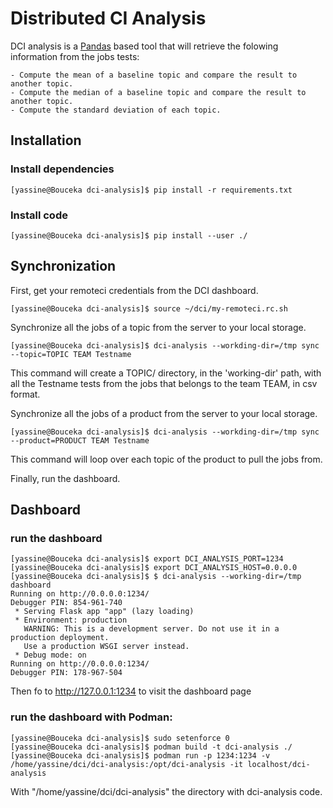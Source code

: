 # Distributed CI Analysis

DCI analysis is a [Pandas](https://pandas.pydata.org) based tool that will retrieve the folowing information
from the jobs tests:

    - Compute the mean of a baseline topic and compare the result to another topic.
    - Compute the median of a baseline topic and compare the result to another topic.
    - Compute the standard deviation of each topic.


## Installation

### Install dependencies

```console
[yassine@Bouceka dci-analysis]$ pip install -r requirements.txt
```

### Install code

```console
[yassine@Bouceka dci-analysis]$ pip install --user ./
```

## Synchronization

First, get your remoteci credentials from the DCI dashboard.

```console
[yassine@Bouceka dci-analysis]$ source ~/dci/my-remoteci.rc.sh
```

Synchronize all the jobs of a topic from the server to your local storage.

```console
[yassine@Bouceka dci-analysis]$ dci-analysis --workding-dir=/tmp sync --topic=TOPIC TEAM Testname
```

This command will create a TOPIC/ directory, in the 'working-dir' path, with all the Testname
tests from the jobs that belongs to the team TEAM, in csv format.

Synchronize all the jobs of a product from the server to your local storage.

```console
[yassine@Bouceka dci-analysis]$ dci-analysis --workding-dir=/tmp sync --product=PRODUCT TEAM Testname
```

This command will loop over each topic of the product to pull the jobs from.


Finally, run the dashboard.

## Dashboard

### run the dashboard

```console
[yassine@Bouceka dci-analysis]$ export DCI_ANALYSIS_PORT=1234
[yassine@Bouceka dci-analysis]$ export DCI_ANALYSIS_HOST=0.0.0.0
[yassine@Bouceka dci-analysis]$ $ dci-analysis --working-dir=/tmp dashboard
Running on http://0.0.0.0:1234/
Debugger PIN: 854-961-740
 * Serving Flask app "app" (lazy loading)
 * Environment: production
   WARNING: This is a development server. Do not use it in a production deployment.
   Use a production WSGI server instead.
 * Debug mode: on
Running on http://0.0.0.0:1234/
Debugger PIN: 178-967-504
```

Then fo to http://127.0.0.1:1234 to visit the dashboard page

### run the dashboard with Podman:

```console
[yassine@Bouceka dci-analysis]$ sudo setenforce 0
[yassine@Bouceka dci-analysis]$ podman build -t dci-analysis ./
[yassine@Bouceka dci-analysis]$ podman run -p 1234:1234 -v /home/yassine/dci/dci-analysis:/opt/dci-analysis -it localhost/dci-analysis
```

With "/home/yassine/dci/dci-analysis" the directory with dci-analysis code.
